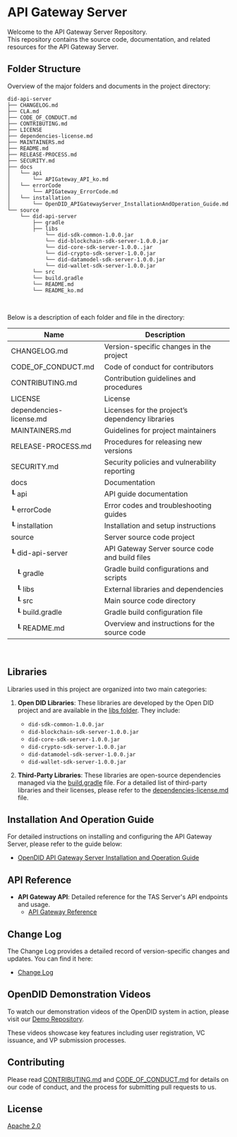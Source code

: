API Gateway Server
==

Welcome to the API Gateway Server Repository. <br>
This repository contains the source code, documentation, and related resources for the API Gateway Server.

## Folder Structure
Overview of the major folders and documents in the project directory:

```
did-api-server
├── CHANGELOG.md
├── CLA.md
├── CODE_OF_CONDUCT.md
├── CONTRIBUTING.md
├── LICENSE
├── dependencies-license.md
├── MAINTAINERS.md
├── README.md
├── RELEASE-PROCESS.md
├── SECURITY.md
├── docs
│   └── api
│       └── APIGateway_API_ko.md
│   └── errorCode
│       └── APIGateway_ErrorCode.md
│   └── installation
│       └── OpenDID_APIGatewayServer_InstallationAndOperation_Guide.md
└── source
    └── did-api-server
        ├── gradle
        ├── libs
            └── did-sdk-common-1.0.0.jar
            └── did-blockchain-sdk-server-1.0.0.jar
            └── did-core-sdk-server-1.0.0..jar
            └── did-crypto-sdk-server-1.0.0.jar
            └── did-datamodel-sdk-server-1.0.0.jar
            └── did-wallet-sdk-server-1.0.0.jar
        └── src
        └── build.gradle
        └── README.md
        └── README_ko.md
```

<br/>

Below is a description of each folder and file in the directory:

| Name                             | Description                                     |
| -------------------------------- | ----------------------------------------------- |
| CHANGELOG.md                     | Version-specific changes in the project         |
| CODE_OF_CONDUCT.md               | Code of conduct for contributors                |
| CONTRIBUTING.md                  | Contribution guidelines and procedures          |
| LICENSE                          | License                                         |
| dependencies-license.md          | Licenses for the project’s dependency libraries |
| MAINTAINERS.md                   | Guidelines for project maintainers              |
| RELEASE-PROCESS.md               | Procedures for releasing new versions           |
| SECURITY.md                      | Security policies and vulnerability reporting   |
| docs                             | Documentation                                   |
| ┖ api                            | API guide documentation                         |
| ┖ errorCode                      | Error codes and troubleshooting guides          |
| ┖ installation                   | Installation and setup instructions             |
| source                           | Server source code project                      |
| ┖ did-api-server                 | API Gateway Server source code and build files  |
| &nbsp;&nbsp;&nbsp;┖ gradle       | Gradle build configurations and scripts         |
| &nbsp;&nbsp;&nbsp;┖ libs         | External libraries and dependencies             |
| &nbsp;&nbsp;&nbsp;┖ src          | Main source code directory                      |
| &nbsp;&nbsp;&nbsp;┖ build.gradle | Gradle build configuration file                 |
| &nbsp;&nbsp;&nbsp;┖ README.md    | Overview and instructions for the source code   |

<br/>


## Libraries

Libraries used in this project are organized into two main categories:

1. **Open DID Libraries**: These libraries are developed by the Open DID project and are available in the [libs folder](source/did-api-server/libs). They include:

   - `did-sdk-common-1.0.0.jar`
   - `did-blockchain-sdk-server-1.0.0.jar`
   - `did-core-sdk-server-1.0.0.jar`
   - `did-crypto-sdk-server-1.0.0.jar`
   - `did-datamodel-sdk-server-1.0.0.jar`
   - `did-wallet-sdk-server-1.0.0.jar`

2. **Third-Party Libraries**: These libraries are open-source dependencies managed via the [build.gradle](source/did-api-server/build.gradle) file. For a detailed list of third-party libraries and their licenses, please refer to the [dependencies-license.md](dependencies-license.md) file.

## Installation And Operation Guide

For detailed instructions on installing and configuring the API Gateway Server, please refer to the guide below:
- [OpenDID API Gateway Server Installation and Operation Guide](docs/installation/OpenDID_APIGatewayServer_InstallationAndOperation_Guide.md)  

## API Reference

- **API Gateway API**: Detailed reference for the TAS Server's API endpoints and usage.
  - [API Gateway Reference](docs/api/APIGateway_API_ko.md)

## Change Log

The Change Log provides a detailed record of version-specific changes and updates. You can find it here:
- [Change Log](./CHANGELOG.md)

## OpenDID Demonstration Videos <br>
To watch our demonstration videos of the OpenDID system in action, please visit our [Demo Repository](https://github.com/OmniOneID/did-demo-server). <br>

These videos showcase key features including user registration, VC issuance, and VP submission processes.

## Contributing

Please read [CONTRIBUTING.md](CONTRIBUTING.md) and [CODE_OF_CONDUCT.md](CODE_OF_CONDUCT.md) for details on our code of conduct, and the process for submitting pull requests to us.

## License
[Apache 2.0](LICENSE)
